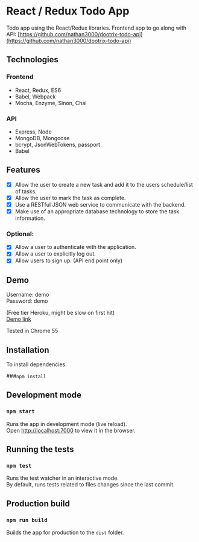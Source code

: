 # React / Redux Todo App

Todo app using the React/Redux libraries. Frontend app to go along with API: [https://github.com/nathan3000/dootrix-todo-api](https://github.com/nathan3000/dootrix-todo-api)

## Technologies

### Frontend
- React, Redux, ES6
- Babel, Webpack
- Mocha, Enzyme, Sinon, Chai

### API
- Express, Node
- MongoDB, Mongoose
- bcrypt, JsonWebTokens, passport
- Babel

## Features
- [x] Allow the user to create a new task and add it to the users schedule/list of tasks.
- [x] Allow the user to mark the task as complete.
- [x] Use a RESTful JSON web service to communicate with the backend.
- [x] Make use of an appropriate database technology to store the task information.
 
### Optional:
- [x] Allow a user to authenticate with the application. 
- [x] Allow a user to explicitly log out.
- [x] Allow users to sign up. (API end point only)

## Demo

Username: demo<br />
Password: demo

(Free tier Heroku, might be slow on first hit) <br />
[Demo link](https://safe-dawn-70415.herokuapp.com) 

Tested in Chrome 55

## Installation
To install dependencies.

###```npm install```

## Development mode

### `npm start`

Runs the app in development mode (live reload).<br>
Open [http://localhost:7000](http://localhost:7000) to view it in the browser.

## Running the tests

### `npm test`

Runs the test watcher in an interactive mode.<br>
By default, runs tests related to files changes since the last commit.

## Production build
### `npm run build`

Builds the app for production to the `dist` folder.




